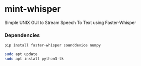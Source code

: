 # mint-whisper
Simple UNIX GUI to Stream Speech To Text using Faster-Whisper


### Dependencies

```bash
pip install faster-whisper sounddevice numpy

sudo apt update
sudo apt install python3-tk
```
